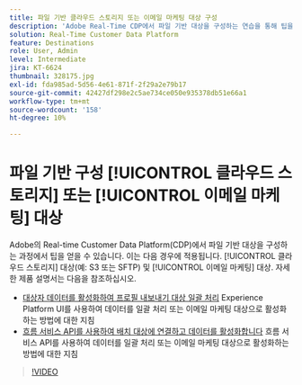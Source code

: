 ```yaml
---
title: 파일 기반 클라우드 스토리지 또는 이메일 마케팅 대상 구성
description: 'Adobe Real-Time CDP에서 파일 기반 대상을 구성하는 연습을 통해 팁을 얻을 수 있습니다. 클라우드 스토리지 대상(예: S3 또는 SFTP) 및 이메일 마케팅 대상에도 적용됩니다.'
solution: Real-Time Customer Data Platform
feature: Destinations
role: User, Admin
level: Intermediate
jira: KT-6624
thumbnail: 328175.jpg
exl-id: fda985ad-5d56-4e61-871f-2f29a2e79b17
source-git-commit: 42427df298e2c5ae734ce050e935378db51e66a1
workflow-type: tm+mt
source-wordcount: '158'
ht-degree: 10%

---
```


# 파일 기반 구성 [!UICONTROL 클라우드 스토리지] 또는 [!UICONTROL 이메일 마케팅] 대상

Adobe의 Real-time Customer Data Platform(CDP)에서 파일 기반 대상을 구성하는 과정에서 팁을 얻을 수 있습니다. 이는 다음 경우에 적용됩니다. [!UICONTROL 클라우드 스토리지] 대상(예: S3 또는 SFTP) 및 [!UICONTROL 이메일 마케팅] 대상. 자세한 제품 설명서는 다음을 참조하십시오.

* [대상자 데이터를 활성화하여 프로필 내보내기 대상 일괄 처리](https://experienceleague.adobe.com/docs/experience-platform/destinations/ui/activate/activate-batch-profile-destinations.html) Experience Platform UI를 사용하여 데이터를 일괄 처리 또는 이메일 마케팅 대상으로 활성화하는 방법에 대한 지침
* [흐름 서비스 API를 사용하여 배치 대상에 연결하고 데이터를 활성화합니다](https://experienceleague.adobe.com/docs/experience-platform/destinations/api/connect-activate-batch-destinations.html) 흐름 서비스 API를 사용하여 데이터를 일괄 처리 또는 이메일 마케팅 대상으로 활성화하는 방법에 대한 지침

>[!VIDEO](https://video.tv.adobe.com/v/328175/?quality=12&learn=on)
